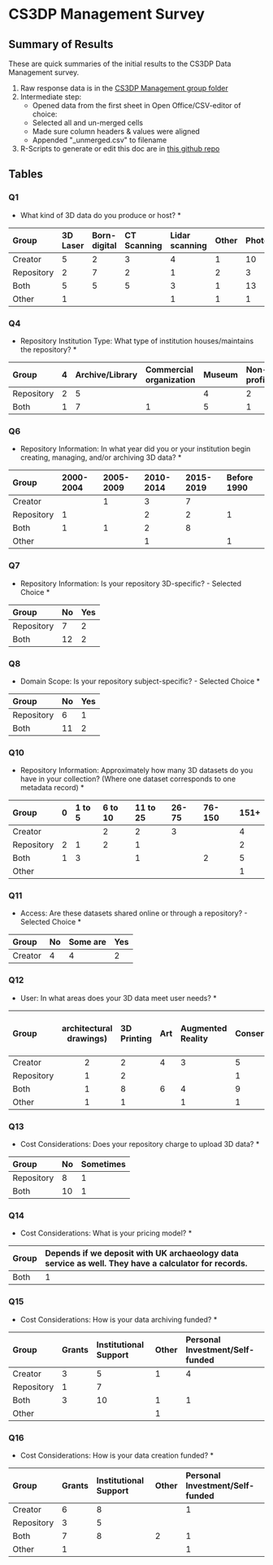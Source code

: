 CS3DP Management Survey
================

Summary of Results
------------------

These are quick summaries of the initial results to the CS3DP Data Management survey.

1.  Raw response data is in the [CS3DP Management group folder](https://drive.google.com/drive/u/0/folders/1fc-wqiG6J3lPyPC7WoWyV0GP1bJ6A2BQ)
2.  Intermediate step:
    -   Opened data from the first sheet in Open Office/CSV-editor of choice:
    -   Selected all and un-merged cells
    -   Made sure column headers & values were aligned
    -   Appended "\_unmerged.csv" to filename
3.  R-Scripts to generate or edit this doc are in [this github repo](https://github.com/magpiedin/CS3DP-management-survey)

Tables
------

### Q1

-   What kind of 3D data do you produce or host? \*

| Group      | 3D Laser | Born-digital | CT Scanning | Lidar scanning | Other | Photogrammetry | Structured Light |
|:-----------|:---------|:-------------|:------------|:---------------|:------|:---------------|:-----------------|
| Creator    | 5        | 2            | 3           | 4              | 1     | 10             | 4                |
| Repository | 2        | 7            | 2           | 1              | 2     | 3              | 1                |
| Both       | 5        | 5            | 5           | 3              | 1     | 13             | 6                |
| Other      | 1        |              |             | 1              | 1     | 1              | 1                |

### Q4

-   Repository Institution Type: What type of institution houses/maintains the repository? \*

| Group      | 4   | Archive/Library | Commercial organization | Museum | Non-profit | Other | University department/center |
|:-----------|:----|:----------------|:------------------------|:-------|:-----------|:------|:-----------------------------|
| Repository | 2   | 5               |                         | 4      | 2          |       | 1                            |
| Both       | 1   | 7               | 1                       | 5      | 1          | 1     | 5                            |

### Q6

-   Repository Information: In what year did you or your institution begin creating, managing, and/or archiving 3D data? \*

| Group      | 2000-2004 | 2005-2009 | 2010-2014 | 2015-2019 | Before 1990 |
|:-----------|:----------|:----------|:----------|:----------|:------------|
| Creator    |           | 1         | 3         | 7         |             |
| Repository | 1         |           | 2         | 2         | 1           |
| Both       | 1         | 1         | 2         | 8         |             |
| Other      |           |           | 1         |           | 1           |

### Q7

-   Repository Information: Is your repository 3D-specific? - Selected Choice \*

| Group      | No  | Yes |
|:-----------|:----|:----|
| Repository | 7   | 2   |
| Both       | 12  | 2   |

### Q8

-   Domain Scope: Is your repository subject-specific? - Selected Choice \*

| Group      | No  | Yes |
|:-----------|:----|:----|
| Repository | 6   | 1   |
| Both       | 11  | 2   |

### Q10

-   Repository Information: Approximately how many 3D datasets do you have in your collection? (Where one dataset corresponds to one metadata record) \*

| Group      | 0   | 1 to 5 | 6 to 10 | 11 to 25 | 26-75 | 76-150 | 151+ |
|:-----------|:----|:-------|:--------|:---------|:------|:-------|:-----|
| Creator    |     |        | 2       | 2        | 3     |        | 4    |
| Repository | 2   | 1      | 2       | 1        |       |        | 2    |
| Both       | 1   | 3      |         | 1        |       | 2      | 5    |
| Other      |     |        |         |          |       |        | 1    |

### Q11

-   Access: Are these datasets shared online or through a repository? - Selected Choice \*

| Group   | No  | Some are | Yes |
|:--------|:----|:---------|:----|
| Creator | 4   | 4        | 2   |

### Q12

-   User: In what areas does your 3D data meet user needs? \*

| Group      | architectural drawings) | 3D Printing | Art | Augmented Reality | Conservation/Preservation | Education (Higher Ed.) | Education (K-12) | General Public | Other | Recreational/Hobbyist | Research | Technical Documentation (e.g. engineering | Virtual Reality |
|:-----------|:-----------------------:|:------------|:----|:------------------|:--------------------------|:-----------------------|:-----------------|:---------------|:------|:----------------------|:---------|:------------------------------------------|:----------------|
| Creator    |            2            | 2           | 4   | 3                 | 5                         | 4                      | 1                | 3              | 2     | 2                     | 9        | 2                                         | 3               |
| Repository |            1            | 2           |     |                   | 1                         | 3                      | 1                | 4              | 1     |                       | 5        | 1                                         | 3               |
| Both       |            1            | 8           | 6   | 4                 | 9                         | 8                      | 4                | 7              | 1     | 3                     | 9        | 1                                         | 6               |
| Other      |            1            | 1           |     | 1                 | 1                         | 1                      |                  | 1              |       |                       | 1        | 1                                         |                 |

### Q13

-   Cost Considerations: Does your repository charge to upload 3D data? \*

| Group      | No  | Sometimes |
|:-----------|:----|:----------|
| Repository | 8   | 1         |
| Both       | 10  | 1         |

### Q14

-   Cost Considerations: What is your pricing model? \*

| Group | Depends if we deposit with UK archaeology data service as well. They have a calculator for records. |
|:------|:----------------------------------------------------------------------------------------------------|
| Both  | 1                                                                                                   |

### Q15

-   Cost Considerations: How is your data archiving funded? \*

| Group      | Grants | Institutional Support | Other | Personal Investment/Self-funded |
|:-----------|:-------|:----------------------|:------|:--------------------------------|
| Creator    | 3      | 5                     | 1     | 4                               |
| Repository | 1      | 7                     |       |                                 |
| Both       | 3      | 10                    | 1     | 1                               |
| Other      |        |                       | 1     |                                 |

### Q16

-   Cost Considerations: How is your data creation funded? \*

| Group      | Grants | Institutional Support | Other | Personal Investment/Self-funded |
|:-----------|:-------|:----------------------|:------|:--------------------------------|
| Creator    | 6      | 8                     |       | 1                               |
| Repository | 3      | 5                     |       |                                 |
| Both       | 7      | 8                     | 2     | 1                               |
| Other      | 1      |                       |       | 1                               |
